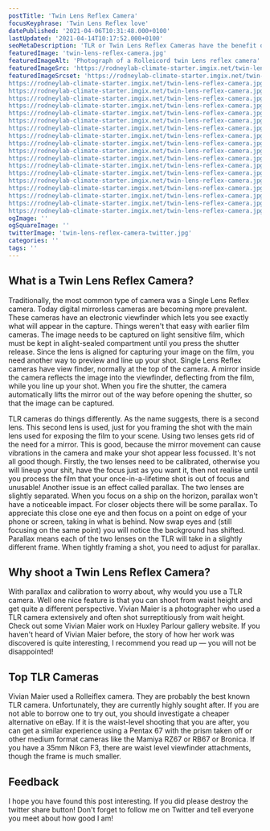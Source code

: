 ```yaml
---
postTitle: 'Twin Lens Reflex Camera'
focusKeyphrase: 'Twin Lens Reflex love'
datePublished: '2021-04-06T10:31:48.000+0100'
lastUpdated: '2021-04-14T10:17:52.000+0100'
seoMetaDescription: 'TLR or Twin Lens Reflex Cameras have the benefit of you being able to hold the camera at waist level to take a picture and get a more engaging camera angle.'
featuredImage: 'twin-lens-reflex-camera.jpg'
featuredImageAlt: 'Photograph of a Rolleicord twin Lens reflex camera'
featuredImageSrc: 'https://rodneylab-climate-starter.imgix.net/twin-lens-reflex-camera.jpg?ixlib=js-v3.1.3&w=672&h=448&s=4cc5748e835af01bcc381e09e1e5321b'
featuredImageSrcset: 'https://rodneylab-climate-starter.imgix.net/twin-lens-reflex-camera.jpg?ixlib=js-v3.1.3&auto=format&w=100&s=9046bffd71b2bc6aa892cf4d4da15f9f 100w,
https://rodneylab-climate-starter.imgix.net/twin-lens-reflex-camera.jpg?ixlib=js-v3.1.3&auto=format&w=116&s=55cd7fc31196c42a703c34ecaa484096 116w,
https://rodneylab-climate-starter.imgix.net/twin-lens-reflex-camera.jpg?ixlib=js-v3.1.3&auto=format&w=135&s=2d4ac006eda58137fc29505899ce72f4 135w,
https://rodneylab-climate-starter.imgix.net/twin-lens-reflex-camera.jpg?ixlib=js-v3.1.3&auto=format&w=156&s=a75e0f8c2bbfea7a3814b9b3bd4bd228 156w,
https://rodneylab-climate-starter.imgix.net/twin-lens-reflex-camera.jpg?ixlib=js-v3.1.3&auto=format&w=181&s=d286403a02162842aa6860cd24671c10 181w,
https://rodneylab-climate-starter.imgix.net/twin-lens-reflex-camera.jpg?ixlib=js-v3.1.3&auto=format&w=210&s=e786587574e77f105b8dbb1ac13894dc 210w,
https://rodneylab-climate-starter.imgix.net/twin-lens-reflex-camera.jpg?ixlib=js-v3.1.3&auto=format&w=244&s=a0d0a4abbee333973ebffe42a067efde 244w,
https://rodneylab-climate-starter.imgix.net/twin-lens-reflex-camera.jpg?ixlib=js-v3.1.3&auto=format&w=283&s=e7502941b0587c960060ba10b12634cf 283w,
https://rodneylab-climate-starter.imgix.net/twin-lens-reflex-camera.jpg?ixlib=js-v3.1.3&auto=format&w=328&s=934fdc79531e0932d190a076b5b59e9d 328w,
https://rodneylab-climate-starter.imgix.net/twin-lens-reflex-camera.jpg?ixlib=js-v3.1.3&auto=format&w=380&s=071099cbc4c359ec25533acc5fa500b2 380w,
https://rodneylab-climate-starter.imgix.net/twin-lens-reflex-camera.jpg?ixlib=js-v3.1.3&auto=format&w=441&s=bb9b8b774bae6c77d2a6f56f58e419b5 441w,
https://rodneylab-climate-starter.imgix.net/twin-lens-reflex-camera.jpg?ixlib=js-v3.1.3&auto=format&w=512&s=dd64679d20f2e434860cfe26b5fb07ba 512w,
https://rodneylab-climate-starter.imgix.net/twin-lens-reflex-camera.jpg?ixlib=js-v3.1.3&auto=format&w=594&s=1fe7365d433fc0fd0b37d4a50b8ed64d 594w,
https://rodneylab-climate-starter.imgix.net/twin-lens-reflex-camera.jpg?ixlib=js-v3.1.3&auto=format&w=689&s=6c432c58f3d35d55164cb7f09007624e 689w,
https://rodneylab-climate-starter.imgix.net/twin-lens-reflex-camera.jpg?ixlib=js-v3.1.3&auto=format&w=799&s=b05faf8d9be7e4ee5e7e3f88a6b5d5f8 799w,
https://rodneylab-climate-starter.imgix.net/twin-lens-reflex-camera.jpg?ixlib=js-v3.1.3&auto=format&w=927&s=9ec23d30c72a1d328220829e1530b7d9 927w,
https://rodneylab-climate-starter.imgix.net/twin-lens-reflex-camera.jpg?ixlib=js-v3.1.3&auto=format&w=1075&s=156dc49cd33e1c1ecea40757e23addc6 1075w,
https://rodneylab-climate-starter.imgix.net/twin-lens-reflex-camera.jpg?ixlib=js-v3.1.3&auto=format&w=1247&s=495b301355457417c222571174cd8d8f 1247w,
https://rodneylab-climate-starter.imgix.net/twin-lens-reflex-camera.jpg?ixlib=js-v3.1.3&auto=format&w=1344&s=3de89e43c5ae17ecd771a0a13ff21157 1344w'
ogImage: ''
ogSquareImage: ''
twitterImage: 'twin-lens-reflex-camera-twitter.jpg'
categories: ''
tags: ''
---
```


<script>
  import ExternalLink from '$lib/components/ExternalLink.svelte';
</script>

## What is a Twin Lens Reflex Camera?

Traditionally, the most common type of camera was a Single Lens Reflex camera. Today digital mirrorless cameras are becoming more prevalent. These cameras have an electronic viewfinder which lets you see exactly what will appear in the capture. Things weren't that easy with earlier film cameras. The image needs to be captured on light sensitive film, which must be kept in alight-sealed compartment until you press the shutter release. Since the lens is aligned for capturing your image on the film, you need another way to preview and line up your shot. Single Lens Reflex cameras have view finder, normally at the top of the camera. A mirror inside the camera reflects the image into the viewfinder, deflecting from the film, while you line up your shot. When you fire the shutter, the camera automatically lifts the mirror out of the way before opening the shutter, so that the image can be captured.

TLR cameras do things differently. As the name suggests, there is a second lens. This second lens is used, just for you framing the shot with the main lens used for exposing the film to your scene. Using two lenses gets rid of the need for a mirror. This is good, because the mirror movement can cause vibrations in the camera and make your shot appear less focussed. It's not all good though. Firstly, the two lenses need to be calibrated, otherwise you will lineup your shit, have the focus just as you want it, then not realise until you process the film that your once-in-a-lifetime shot is out of focus and unusable! Another issue is an effect called parallax. The two lenses are slightly separated. When you focus on a ship on the horizon, parallax won't have a noticeable impact. For closer objects there will be some parallax. To appreciate this close one eye and then focus on a point on edge of your phone or screen, taking in what is behind. Now swap eyes and (still focusing on the same point) you will notice the background has shifted. Parallax means each of the two lenses on the TLR will take in a slightly different frame. When tightly framing a shot, you need to adjust for parallax.

## Why shoot a Twin Lens Reflex Camera?

With parallax and calibration to worry about, why would you use a TLR camera. Well one nice feature is that you can shoot from waist height and get quite a different perspective. Vivian Maier is a photographer who used a TLR camera extensively and often shot surreptitiously from wait height. Check out some <ExternalLink aria-label="See Vivian Maier work at Huxley-Parlour" href="https://huxleyparlour.com/artists/vivian-maier/">Vivian Maier work on Huxley Parlour gallery website</ExternalLink>. If you haven't heard of Vivian Maier before, the story of how her work was discovered is quite interesting, I recommend you read up &mdash; you will not be disappointed!

## Top TLR Cameras

Vivian Maier used a Rolleiflex camera. They are probably the best known TLR camera. Unfortunately, they are currently highly sought after. If you are not able to borrow one to try out, you should investigate a cheaper alternative on eBay. If it is the waist-level shooting that you are after, you can get a similar experience using a Pentax 67 with the prism taken off or other medium format cameras like the Mamiya RZ67 or RB67 or Bronica. If you have a 35mm Nikon F3, there are waist level viewfinder attachments, though the frame is much smaller.

## Feedback

I hope you have found this post interesting. If you did please destroy the twitter share button! Don't forget to follow me on Twitter and tell everyone you meet about how good I am!

